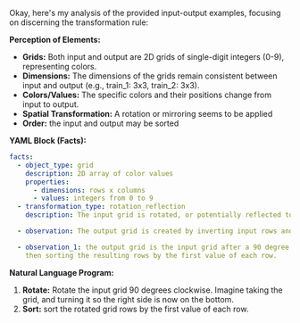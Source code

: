 Okay, here's my analysis of the provided input-output examples, focusing on discerning the transformation rule:

**Perception of Elements:**

*   **Grids:** Both input and output are 2D grids of single-digit integers (0-9), representing colors.
*   **Dimensions:** The dimensions of the grids remain consistent between input and output (e.g., train\_1: 3x3, train\_2: 3x3).
*   **Colors/Values:** The specific colors and their positions change from input to output.
*   **Spatial Transformation:** A rotation or mirroring seems to be applied
*	**Order:** the input and output may be sorted

**YAML Block (Facts):**


```yaml
facts:
  - object_type: grid
    description: 2D array of color values
    properties:
      - dimensions: rows x columns
      - values: integers from 0 to 9
  - transformation_type: rotation_reflection
    description: The input grid is rotated, or potentially reflected to produce the output grid.

  - observation: The output grid is created by inverting input rows and columns

  - observation_1: the output grid is the input grid after a 90 degree rotation and
    then sorting the resulting rows by the first value of each row.
```


**Natural Language Program:**

1.  **Rotate:** Rotate the input grid 90 degrees clockwise. Imagine taking the grid, and turning it so the right side is now on the bottom.
2. **Sort:** sort the rotated grid rows by the first value of each row.

